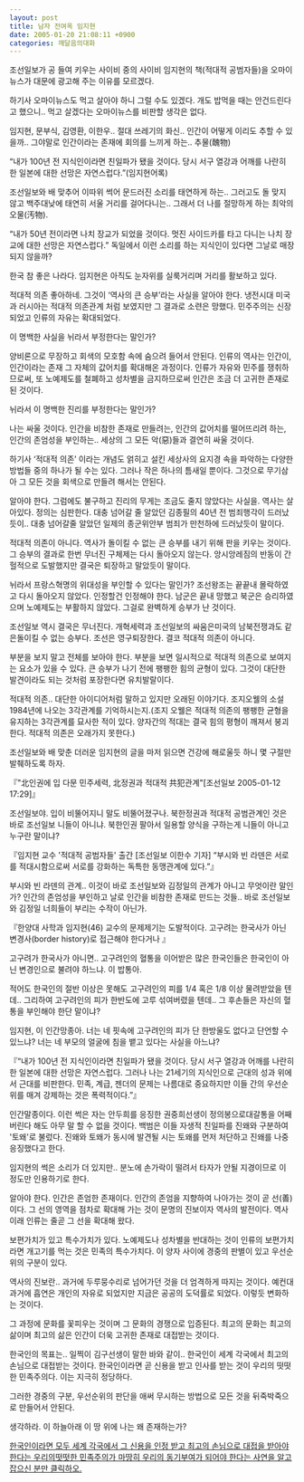 ```yaml
---
layout: post
title: 남자 전여옥 임지현
date: 2005-01-20 21:08:11 +0900
categories: 깨달음의대화
---
```

조선일보가 공 들여 키우는 사이비 중의 사이비 임지현의 책(적대적 공범자들)을 오마이뉴스가 대문에 광고해 주는 이유를 모르겠다.    
  
하기사 오마이뉴스도 먹고 살아야 하니 그럴 수도 있겠다. 개도 밥먹을 때는 안건드린다고 했으니.. 먹고 살겠다는 오마이뉴스를 비판할 생각은 없다. 
  
  
임지현, 문부식, 김영환, 이한우.. 절대 쓰레기의 화신.. 인간이 어떻게 이리도 추할 수 있을까.. 그야말로 인간이라는 존재에 회의를 느끼게 하는.. 추물(醜物)    
  
“내가 100년 전 지식인이라면 친일파가 됐을 것이다. 당시 서구 열강과 어깨를 나란히 한 일본에 대한 선망은 자연스럽다.”(임지현어록)    
  
조선일보와 배 맞추어 이따위 썩어 문드러진 소리를 태연하게 하는.. 그러고도 돌 맞지 않고 백주대낮에 태연히 서울 거리를 걸어다니는.. 그래서 더 나를 절망하게 하는 최악의 오물(汚物).    
  
“내가 50년 전이라면 나치 장교가 되었을 것이다. 멋진 사이드카를 타고 다니는 나치 장교에 대한 선망은 자연스럽다.” 독일에서 이런 소리를 하는 지식인이 있다면 그날로 매장되지 않을까?    
  
한국 참 좋은 나라다. 임지현은 아직도 눈자위를 실룩거리며 거리를 활보하고 있다.    
  
적대적 의존 좋아하네. 그것이 ‘역사의 큰 승부’라는 사실을 알아야 한다. 냉전시대 미국과 러시아는 적대적 의존관계 처럼 보였지만 그 결과로 소련은 망했다. 민주주의는 신장되었고 인류의 자유는 확대되었다.    
  
이 명백한 사실을 뉘라서 부정한다는 말인가?    
  
양비론으로 무장하고 회색의 모호함 속에 숨으려 들어서 안된다. 인류의 역사는 인간이, 인간이라는 존재 그 자체의 값어치를 확대해온 과정이다. 인류가 자유와 민주를 쟁취하므로써, 또 노예제도를 철폐하고 성차별을 금지하므로써 인간은 조금 더 고귀한 존재로 된 것이다.    
  
뉘라서 이 명백한 진리를 부정한다는 말인가?    
  
나는 싸울 것이다. 인간을 비참한 존재로 만들려는, 인간의 값어치를 떨어뜨리려 하는, 인간의 존엄성을 부인하는.. 세상의 그 모든 악(惡)들과 결연히 싸울 것이다.    
  
하기사 ‘적대적 의존’ 이라는 개념도 얽히고 설킨 세상사의 요지경 속을 파악하는 다양한 방법들 중의 하나가 될 수는 있다. 그러나 작은 하나의 틈새일 뿐이다. 그것으로 무기삼아 그 모든 것을 회색으로 만들려 해서는 안된다.    
  
알아야 한다. 그럼에도 불구하고 진리의 무게는 조금도 줄지 않았다는 사실을. 역사는 살아있다. 정의는 심판한다. 대충 넘어갈 줄 알았던 김종필의 40년 전 범죄행각이 드러났듯이.. 대충 넘어갈줄 알았던 일제의 종군위안부 범죄가 만천하에 드러났듯이 말이다.    
  
적대적 의존이 아니다. 역사가 돌이킬 수 없는 큰 승부를 내기 위해 판을 키우는 것이다. 그 승부의 결과로 한번 무너진 구체제는 다시 돌아오지 않는다. 앙시앙레짐의 반동이 간헐적으로 도발했지만 결국은 퇴장하고 말았듯이 말이다.    
  
뉘라서 프랑스혁명의 위대성을 부인할 수 있다는 말인가? 조선왕조는 끝끝내 몰락하였고 다시 돌아오지 않았다. 인정할건 인정해야 한다. 남군은 끝내 망했고 북군은 승리하였으며 노예제도는 부활하지 않았다. 그걸로 완벽하게 승부가 난 것이다.    
  
조선일보 역시 결국은 무너진다. 개혁세력과 조선일보의 싸움은미국의 남북전쟁과도 같은돌이킬 수 없는 승부다. 조선은 영구퇴장한다. 결코 적대적 의존이 아니다. 
  
  
부분을 보지 말고 전체를 보아야 한다. 부분을 보면 일시적으로 적대적 의존으로 보여지는 요소가 있을 수 있다. 큰 승부가 나기 전에 팽팽한 힘의 균형이 있다. 그것이 대단한 발견이라도 되는 것처럼 포장한다면 유치발랄이다.    
  
적대적 의존.. 대단한 아이디어처럼 말하고 있지만 오래된 이야기다. 조지오웰의 소설 1984년에 나오는 3각관계를 기억하시는지.(조지 오웰은 적대적 의존의 팽팽한 균형을 유지하는 3각관계를 묘사한 적이 있다. 양자간의 적대는 결국 힘의 평형이 깨져서 붕괴한다. 적대적 의존은 오래가지 못한다.)    
  
조선일보와 배 맞춘 더러운 임지현의 글을 마저 읽으면 건강에 해로울듯 하니 몇 구절만 발췌하도록 하자.    
  
『"北인권에 입 다문 민주세력, 北정권과 적대적 共犯관계"[조선일보 2005-01-12 17:29]』    
  
조선일보야. 입이 비뚤어지니 말도 비뚤어졌구나. 북한정권과 적대적 공범관계인 것은 바로 조선일보 니들이 아니냐. 북한인권 팔아서 일용할 양식을 구하는게 니들이 아니고 누구란 말이냐?    
  
『임지현 교수 '적대적 공범자들' 출간 [조선일보 이한수 기자] “부시와 빈 라덴은 서로를 적대시함으로써 서로를 강화하는 독특한 동맹관계에 있다.”』 
  
  
부시와 빈 라덴의 관계.. 이것이 바로 조선일보와 김정일의 관계가 아니고 무엇이란 말인가? 인간의 존엄성을 부인하고 날로 인간을 비참한 존재로 만드는 것들.. 바로 조선일보와 김정일 너희들이 부리는 수작이 아닌가.    
  
『한양대 사학과 임지현(46) 교수의 문제제기는 도발적이다. 고구려는 한국사가 아닌 변경사(border history)로 접근해야 한다거나 』    
  
고구려가 한국사가 아니면.. 고구려인의 혈통을 이어받은 많은 한국인들은 한국인이 아닌 변경인으로 불려야 하느냐. 이 밥통아.    
  
적어도 한국인의 절반 이상은 못해도 고구려인의 피를 1/4 혹은 1/8 이상 물려받았을 텐데.. 그리하여 고구려인의 피가 한반도에 고루 섞여버렸을 텐데.. 그 후손들은 자신의 혈통을 부인해야 한단 말이냐? 
  
  
임지현, 이 인간망종아. 너는 네 핏속에 고구려인의 피가 단 한방울도 없다고 단언할 수 있느냐? 너는 네 부모의 얼굴에 침을 뱉고 있다는 사실을 아느냐?    
  
『“내가 100년 전 지식인이라면 친일파가 됐을 것이다. 당시 서구 열강과 어깨를 나란히 한 일본에 대한 선망은 자연스럽다. 그러나 나는 21세기의 지식인으로 근대의 성과 위에서 근대를 비판한다. 민족, 계급, 젠더의 문제는 나름대로 중요하지만 이들 간의 우선순위를 매겨 강제하는 것은 폭력적이다.”』    
  
인간말종이다. 이런 썩은 자는 안두희를 응징한 권중희선생이 정의봉으로대갈통을 어째버린다 해도 아무 말 할 수 없을 것이다. 백범은 이들 자생적 친일파를 진왜와 구분하여 '토왜'로 불렀다. 진왜와 토왜가 동시에 발견될 시는 토왜를 먼저 처단하고 진왜를 나중 응징했다고 한다.    
  
임지현의 썩은 소리가 더 있지만.. 분노에 손가락이 떨려서 타자가 안될 지경이므로 이 정도만 인용하기로 한다.    
  
알아야 한다. 인간은 존엄한 존재이다. 인간의 존엄을 지향하여 나아가는 것이 곧 선(善)이다. 그 선의 영역을 점차로 확대해 가는 것이 문명의 진보이자 역사의 발전이다. 역사이래 인류는 줄곧 그 선을 확대해 왔다. 
  
  
보편가치가 있고 특수가치가 있다. 노예제도나 성차별을 반대하는 것이 인류의 보편가치라면 개고기를 먹는 것은 민족의 특수가치다. 이 양자 사이에 경중의 판별이 있고 우선순위의 구분이 있다.    
  
역사의 진보란.. 과거에 두루뭉수리로 넘어가던 것을 더 엄격하게 따지는 것이다. 예컨대 과거에 흡연은 개인의 자유로 되었지만 지금은 공공의 도덕률로 되었다. 이렇듯 변화하는 것이다.    
  
그 과정에 문화를 꽃피우는 것이며 그 문화의 경쟁으로 입증된다. 최고의 문화는 최고의 삶이며 최고의 삶은 인간이 더욱 고귀한 존재로 대접받는 것이다. 
  
  
한국인의 목표는.. 일찍이 김구선생이 말한 바와 같이.. 한국인이 세계 각국에서 최고의 손님으로 대접받는 것이다. 한국인이라면 곧 신용을 받고 인사를 받는 것이 우리의 떳떳한 민족주의다. 이는 지극히 정당하다.    
  
그러한 경중의 구분, 우선순위의 판단을 애써 무시하는 방법으로 모든 것을 뒤죽박죽으로 만들어서 안된다.    
  
생각하라. 이 하늘아래 이 땅 위에 나는 왜 존재하는가?    

  
   
  
<A href="http://drkimz.com/technote2/main.cgi?board=cafe" target=new>한국인이라면 모두 세계 각국에서 그 신용을 인정 받고 최고의 손님으로 대접을 받아야 한다는 우리의떳떳한 민족주의가 마땅히 우리의 동기부여가 되어야 한다는 사연을 알고잡으신 분만 클릭하오.</A>